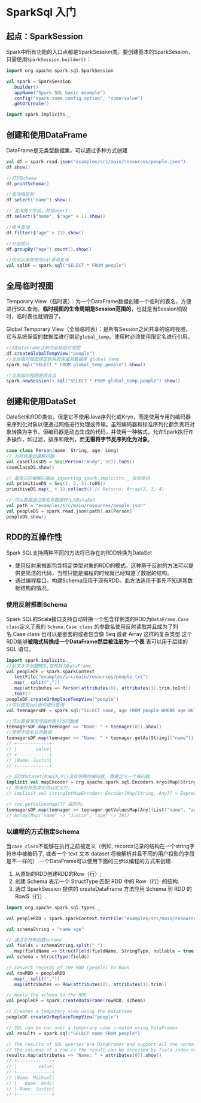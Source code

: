# SparkSql 入门

## 起点：SparkSession

Spark中所有功能的入口点都是SparkSession类。要创建基本的SparkSession，只需使用`SparkSession.builder()`：

``` scala
import org.apache.spark.sql.SparkSession

val spark = SparkSession
  .builder()
  .appName("Spark SQL basic example")
  .config("spark.some.config.option", "some-value")
  .getOrCreate()

import spark.implicits._
```

## 创建和使用DataFrame

DataFrame是无类型数据集，可以通过多种方式创建

``` scala
val df = spark.read.json("examples/src/main/resources/people.json")
df.show()

//打印Schema
df.printSchema()

//查询指定列
df.select("name").show()

// 查询两个字段，并将age+1
df.select($"name", $"age" + 1).show()

//条件查询
df.filter($"age" > 21).show()

//分组统计
df.groupBy("age").count().show()

//也可以直接使用sql语句查询
val sqlDF = spark.sql("SELECT * FROM people")
```

## 全局临时视图

Temporary View（临时表）：为一个DataFrame数据创建一个临时的表名，方便进行SQL查询。**临时视图的生命周期是Session范围的**，也就是当Session销毁时，临时表也就销毁了。

Global Temporary View（全局临时表）：是所有Session之间共享的临时视图，它与系统保留的数据库进行绑定`global_temp`。使用时必须使用限定名进行引用。

``` scala
//将DataFrame注册为全局临时视图
df.createGlobalTempView("people")
//全局临时视图绑定到系统保留的数据库 global_temp
spark.sql("SELECT * FROM global_temp.people").show()

//全局临时视图是跨会话
spark.newSession().sql("SELECT * FROM global_temp.people").show()
```

## 创建和使用DataSet

DataSet和RDD类似，但是它不使用Java序列化或Kryo，而是使用专用的编码器来序列化对象以便通过网络进行处理或传输。虽然编码器和标准序列化都负责将对象转换为字节，但编码器是动态生成的代码，并使用一种格式，允许Spark执行许多操作，如过滤，排序和散列，而**无需将字节反序列化为对象**。

``` scala
case class Person(name: String, age: Long)
// 为样例类创建解码器
val caseClassDS = Seq(Person("Andy", 32)).toDS()
caseClassDS.show()

// 最常见的编解码器由 importing spark.implicits._ 自动提供
val primitiveDS = Seq(1, 2, 3).toDS()
primitiveDS.map(_ + 1).collect() // Returns: Array(2, 3, 4)

// 可以直接通过类名将数据转化为DataSet
val path = "examples/src/main/resources/people.json"
val peopleDS = spark.read.json(path).as[Person]
peopleDS.show()
```
## RDD的互操作性

Spark SQL支持两种不同的方法将已存在的RDD转换为DataSet

- 使用反射来推断包含特定类型对象的RDD的模式。这种基于反射的方法可以提供更简洁的代码，当然只能是编程的时候就已经知道了数据的结构。
- 通过编程接口，构建Schema应用于现有RDD。此方法适用于事先不知道其数据结构的情况。

### 使用反射推断Schema
Spark SQL的Scala接口支持自动转换一个包含样例类的RDD为`DataFrame.Case class`定义了表的 `Schema.Case class` 的参数名使用反射读取并且成为了列名.Case class 也可以是嵌套的或者包含像 Seq 或者 Array 这样的复杂类型.这个RDD能够**被隐式转换成一个DataFrame然后被注册为一个表**.表可以用于后续的 SQL 语句。
```scala
import spark.implicits._
//从文本中创建RDD,在转换为DataFrame
val peopleDF = spark.sparkContext
  .textFile("examples/src/main/resources/people.txt")
  .map(_.split(","))
  .map(attributes => Person(attributes(0), attributes(1).trim.toInt))
  .toDF()
peopleDF.createOrReplaceTempView("people")
//可以使用sql语句进行查询
val teenagersDF = spark.sql("SELECT name, age FROM people WHERE age BETWEEN 13 AND 19")

//可以直接使用字段的索引访问数据
teenagersDF.map(teenager => "Name: " + teenager(0)).show()
//使用字段名访问数据
teenagersDF.map(teenager => "Name: " + teenager.getAs[String]("name")).show()
// +------------+
// |       value|
// +------------+
// |Name: Justin|
// +------------+

// 因为Dataset[Map[K,V]]没有明确的编码器, 需要定义一个编码器
implicit val mapEncoder = org.apache.spark.sql.Encoders.kryo[Map[String, Any]]
// 原来的样例类也可以定义为:
// implicit val stringIntMapEncoder: Encoder[Map[String, Any]] = ExpressionEncoder()

// row.getValuesMap[T] 遍历列。
teenagersDF.map(teenager => teenager.getValuesMap[Any](List("name", "age"))).collect()
// Array(Map("name" -> "Justin", "age" -> 19))
```
### 以编程的方式指定Schema
当`case class`不能够在执行之前被定义（例如, records记录的结构在一个string字符串中被编码了, 或者一个 text 文本 dataset 将被解析并且不同的用户投影的字段是不一样的）.一个DataFrame可以使用下面的三步以编程的方式来创建.
1. 从原始的RDD创建RDD的Row（行）;
2. 创建 Schema 表示一个 StructType 匹配 RDD 中的 Row（行）的结构.
3. 通过 SparkSession 提供的 createDataFrame 方法应用 Schema 到 RDD 的 RowS（行）.

```scala
import org.apache.spark.sql.types._

val peopleRDD = spark.sparkContext.textFile("examples/src/main/resources/people.txt")

val schemaString = "name age"

// 通过字符串创建schema
val fields = schemaString.split(" ")
  .map(fieldName => StructField(fieldName, StringType, nullable = true))
val schema = StructType(fields)

// Convert records of the RDD (people) to Rows
val rowRDD = peopleRDD
  .map(_.split(","))
  .map(attributes => Row(attributes(0), attributes(1).trim))

// Apply the schema to the RDD
val peopleDF = spark.createDataFrame(rowRDD, schema)

// Creates a temporary view using the DataFrame
peopleDF.createOrReplaceTempView("people")

// SQL can be run over a temporary view created using DataFrames
val results = spark.sql("SELECT name FROM people")

// The results of SQL queries are DataFrames and support all the normal RDD operations
// The columns of a row in the result can be accessed by field index or by field name
results.map(attributes => "Name: " + attributes(0)).show()
// +-------------+
// |        value|
// +-------------+
// |Name: Michael|
// |   Name: Andy|
// | Name: Justin|
// +-------------+
```


